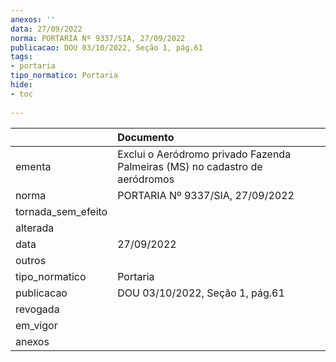 ```yaml
---
anexos: ''
data: 27/09/2022
norma: PORTARIA Nº 9337/SIA, 27/09/2022
publicacao: DOU 03/10/2022, Seção 1, pág.61
tags:
- portaria
tipo_normatico: Portaria
hide: 
- toc 
 
---
```


|                    | Documento                                                                   |
|:-------------------|:----------------------------------------------------------------------------|
| ementa             | Exclui o Aeródromo privado Fazenda Palmeiras (MS) no cadastro de aeródromos |
| norma              | PORTARIA Nº 9337/SIA, 27/09/2022                                            |
| tornada_sem_efeito |                                                                             |
| alterada           |                                                                             |
| data               | 27/09/2022                                                                  |
| outros             |                                                                             |
| tipo_normatico     | Portaria                                                                    |
| publicacao         | DOU 03/10/2022, Seção 1, pág.61                                             |
| revogada           |                                                                             |
| em_vigor           |                                                                             |
| anexos             |                                                                             |